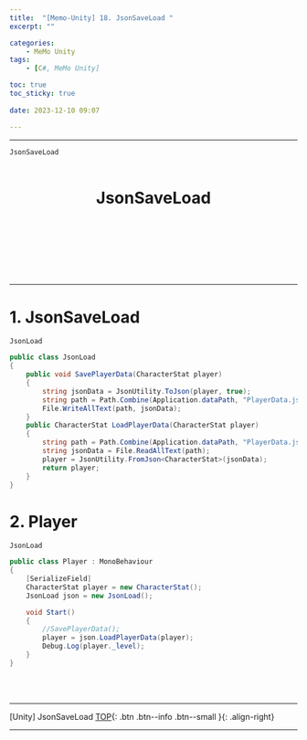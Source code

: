 ```yaml
---
title:  "[Memo-Unity] 18. JsonSaveLoad "
excerpt: ""

categories:
    - MeMo Unity
tags:
    - [C#, MeMo Unity]

toc: true
toc_sticky: true
 
date: 2023-12-10 09:07

---
```

- - -

`JsonSaveLoad` 
<BR><BR>

<center><H1>  JsonSaveLoad  </H1></center>

<br><br><br><br><br><br>
- - - 

# 1. JsonSaveLoad

<div class="notice--primary" markdown="1"> 

`JsonLoad`

```c#
public class JsonLoad
{
    public void SavePlayerData(CharacterStat player)
    {
        string jsonData = JsonUtility.ToJson(player, true);
        string path = Path.Combine(Application.dataPath, "PlayerData.json");
        File.WriteAllText(path, jsonData);
    }
    public CharacterStat LoadPlayerData(CharacterStat player)
    {
        string path = Path.Combine(Application.dataPath, "PlayerData.json");
        string jsonData = File.ReadAllText(path);
        player = JsonUtility.FromJson<CharacterStat>(jsonData);
        return player;
    }
}
```
</div>

# 2. Player

<div class="notice--primary" markdown="1"> 

`JsonLoad`

```c#
public class Player : MonoBehaviour
{
    [SerializeField]
    CharacterStat player = new CharacterStat();
    JsonLoad json = new JsonLoad();

    void Start()
    {
        //SavePlayerData();
        player = json.LoadPlayerData(player);
        Debug.Log(player._level);
    }
}
```
</div>


<br><br>
- - - 

[Unity] JsonSaveLoad
[TOP](#){: .btn .btn--info .btn--small }{: .align-right}
<br>
- - -
